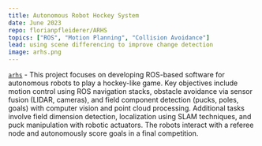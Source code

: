 ```yaml
---
title: Autonomous Robot Hockey System
date: June 2023
repo: florianpfleiderer/ARHS
topics: ["ROS", "Motion Planning", "Collision Avoidance"]
lead: using scene differencing to improve change detection
image: arhs.png
---
```


[`arhs`](https://github.com/florianpfleiderer/ARHS) - This project focuses on developing ROS-based software for autonomous robots to play a hockey-like game. Key objectives include motion control using ROS navigation stacks, obstacle avoidance via sensor fusion (LIDAR, cameras), and field component detection (pucks, poles, goals) with computer vision and point cloud processing. Additional tasks involve field dimension detection, localization using SLAM techniques, and puck manipulation with robotic actuators. The robots interact with a referee node and autonomously score goals in a final competition.